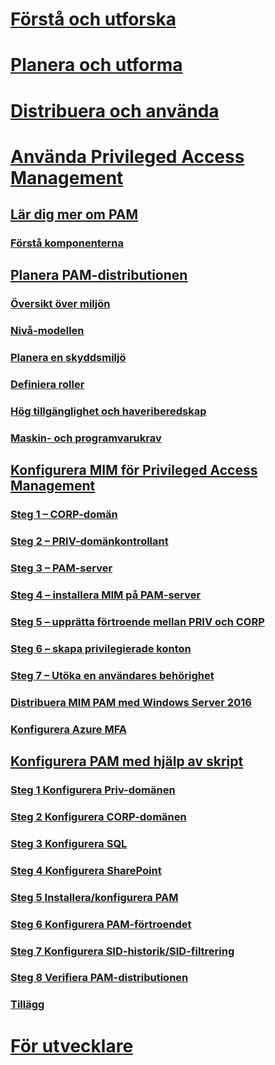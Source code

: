 
# [Förstå och utforska](/microsoft-identity-manager/understand-explore/microsoft-identity-manager-2016)

# [Planera och utforma](/microsoft-identity-manager/plan-design/microsoft-identity-manager-2016-supported-platforms)

# [Distribuera och använda](/microsoft-identity-manager/deploy-use/microsoft-identity-manager-deploy)

# [Använda Privileged Access Management](privileged-identity-management-for-active-directory-domain-services.md)

## [Lär dig mer om PAM](privileged-identity-management-for-active-directory-domain-services.md)

### [Förstå komponenterna](principles-of-operation.md)

## [Planera PAM-distributionen](environment-overview.md)

### [Översikt över miljön](environment-overview.md)

### [Nivå-modellen](tier-model-for-partitioning-administrative-privileges.md)

### [Planera en skyddsmiljö](planning-bastion-environment.md)

### [Definiera roller](defining-roles-for-pam.md)

### [Hög tillgänglighet och haveriberedskap](high-availability-disaster-recovery-considerations-bastion-environment.md)

### [Maskin- och programvarukrav](hardware-software-requirements.md)

## [Konfigurera MIM för Privileged Access Management](configuring-mim-environment-for-pam.md)

### [Steg 1 – CORP-domän](step-1-prepare-corp-domain.md)

### [Steg 2 – PRIV-domänkontrollant](step-2-prepare-priv-domain-controller.md)

### [Steg 3 – PAM-server](step-3-prepare-pam-server.md)

### [Steg 4 – installera MIM på PAM-server](step-4-install-mim-components-on-pam-server.md)

### [Steg 5 – upprätta förtroende mellan PRIV och CORP](step-5-establish-trust-between-priv-corp-forests.md)

### [Steg 6 – skapa privilegierade konton](step-6-transition-group-to-pam.md)

### [Steg 7 – Utöka en användares behörighet](step-7-elevate-user-access.md)

### [Distribuera MIM PAM med Windows Server 2016](deploy-pam-with-windows-server-2016.md)

### [Konfigurera Azure MFA](use-azure-mfa-for-activation.md)

## [Konfigurera PAM med hjälp av skript](sp1-pam-configure-using-scripts.md)

### [Steg 1 Konfigurera Priv-domänen](sp1-step1-configuring-priv-domain.md)

### [Steg 2 Konfigurera CORP-domänen](sp1-step2-configuring-corp-domain.md)

### [Steg 3 Konfigurera SQL](sp1-step3-installing-configuring-sql.md)

### [Steg 4 Konfigurera SharePoint](sp1-step4-configuring-sharepoint.md)

### [Steg 5 Installera/konfigurera PAM](sp1-step5-configuring-pam.md)

### [Steg 6 Konfigurera PAM-förtroendet](sp1-step6-setup-pam-trust.md)

### [Steg 7 Konfigurera SID-historik/SID-filtrering](sp1-step7-setup-sidhistory-sidfiltering.md)

### [Steg 8 Verifiera PAM-distributionen](sp1-step8-pam-deployment-verification.md)

### [Tillägg](sp1-pam-deployment-addendum.md)

# [För utvecklare](/microsoft-identity-manager/reference/microsoft-identity-manager-2016-developer-reference)
